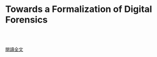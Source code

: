 # Towards a Formalization of Digital Forensics

<!--more-->
<!--205-->
<br><br/>


[閱讀全文](https://link.springer.com/chapter/10.1007/978-3-642-04155-6_3)

